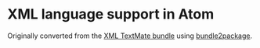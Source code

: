 # XML language support in Atom

Originally converted from the [XML TextMate bundle](https://github.com/textmate/xml.tmbundle)
using [bundle2package](https://github.com/atom/bundle2package).
